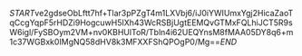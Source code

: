 $START$ve2gdseObLftt7hf+Tlar3pPZgT4m1LXVbj6/iJ0iYWIUmxYgj2HicaZaoTqCcgYqpF5rHDZi9HogcuwH5IXh43WcRSBjUgtEEMQvGTMxFQLhiJCT5R9sW6igl/FySBOym2VM+nv0KBHUlToR/Tbln4i62UEQYnsM8fMAA05DY8q6+m1c37WGBxk0IMgNQ58dHV8k3MFXXFShQPOgP0/Mg==$END$